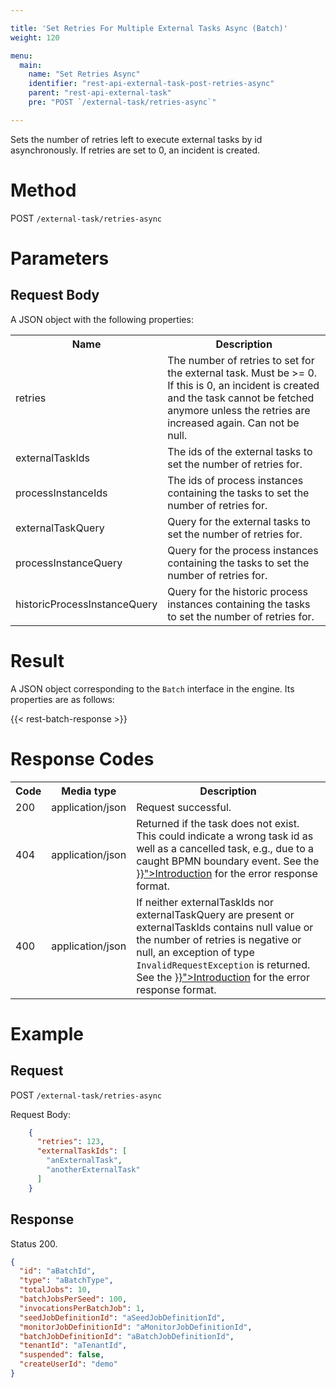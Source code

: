 ```yaml
---

title: 'Set Retries For Multiple External Tasks Async (Batch)'
weight: 120

menu:
  main:
    name: "Set Retries Async"
    identifier: "rest-api-external-task-post-retries-async"
    parent: "rest-api-external-task"
    pre: "POST `/external-task/retries-async`"

---
```



Sets the number of retries left to execute external tasks by id asynchronously. If retries are set to 0, an incident is created.

# Method

POST `/external-task/retries-async`


# Parameters

## Request Body

A JSON object with the following properties:

<table class="table table-striped">
  <tr>
    <th>Name</th>
    <th>Description</th>
  </tr>
  <tr>
    <td>retries</td>
    <td>The number of retries to set for the external task.  Must be >= 0. If this is 0, an incident is created and the task cannot be fetched anymore unless the retries are increased again. Can not be null.</td>
  </tr>
  <tr>
    <td>externalTaskIds</td>
    <td>The ids of the external tasks to set the number of retries for.</td>
  </tr>
  <tr>
    <td>processInstanceIds</td>
    <td>The ids of process instances containing the tasks to set the number of retries for.</td>
  </tr>
  <tr>
    <td>externalTaskQuery</td>
    <td>Query for the external tasks to set the number of retries for.</td>
  </tr>
  <tr>
    <td>processInstanceQuery</td>
    <td>Query for the process instances containing the tasks to set the number of retries for.</td>
   </tr>
   <tr>
     <td>historicProcessInstanceQuery</td>
     <td>Query for the historic process instances containing the tasks to set the number of retries for.</td>
   </tr>
</table>

# Result

A JSON object corresponding to the `Batch` interface in the engine. Its
properties are as follows:

{{< rest-batch-response >}}

# Response Codes

<table class="table table-striped">
  <tr>
    <th>Code</th>
    <th>Media type</th>
    <th>Description</th>
  </tr>
  <tr>
    <td>200</td>
    <td>application/json</td>
    <td>Request successful.</td>
  </tr>
  <tr>
    <td>404</td>
    <td>application/json</td>
    <td>Returned if the task does not exist. This could indicate a wrong task id as well as a cancelled task, e.g., due to a caught BPMN boundary event. See the <a href="../../reference/rest/overview/_index.md#error-handling" >}}">Introduction</a> for the error response format.</td>
  </tr>
 <tr>
    <td>400</td>
    <td>application/json</td>
    <td>
      If neither externalTaskIds nor externalTaskQuery are present or externalTaskIds contains null value or the number of retries is negative or null, an exception of type <code>InvalidRequestException</code> is returned. See the <a href="../../reference/rest/overview/_index.md#error-handling" >}}">Introduction</a> for the error response format.
    </td>
  </tr>
</table>

# Example

## Request

POST `/external-task/retries-async`

Request Body:

```json
    {
      "retries": 123,
      "externalTaskIds": [
        "anExternalTask",
        "anotherExternalTask"
      ]
    }
```

## Response

Status 200.

```json
{
  "id": "aBatchId",
  "type": "aBatchType",
  "totalJobs": 10,
  "batchJobsPerSeed": 100,
  "invocationsPerBatchJob": 1,
  "seedJobDefinitionId": "aSeedJobDefinitionId",
  "monitorJobDefinitionId": "aMonitorJobDefinitionId",
  "batchJobDefinitionId": "aBatchJobDefinitionId",
  "tenantId": "aTenantId",
  "suspended": false,
  "createUserId": "demo"
}
```
